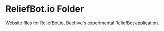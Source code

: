 # ReliefBot.io Folder

Website files for ReliefBot.io, Beehive's experimental ReliefBot application.
